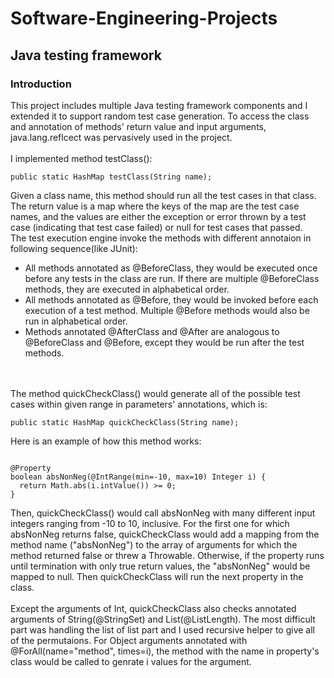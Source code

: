 # Software-Engineering-Projects
## Java testing framework
### Introduction
This project includes multiple Java testing framework components and I extended it to support random test case generation. To access the class and annotation of methods' return value and input arguments, java.lang.reflcect was pervasively used in the project. 
<br>
<br>
I implemented method testClass():<br>
<pre><code>public static HashMap<String, Throwable> testClass(String name);</code></pre>
Given a class name, this method should run all the test cases in that class. The return value is a map where the keys of the map are the test case names, and the values are either the exception or error thrown by a test case (indicating that test case failed) or null for test cases that passed. 
<br>
The test execution engine invoke the methods with different annotaion in following sequence(like JUnit):
+ All methods annotated as @BeforeClass, they would be executed once before any tests in the class are run. If there are multiple @BeforeClass methods, they are executed in alphabetical order.
+ All methods annotated as @Before, they would be invoked before each execution of a test method. Multiple @Before methods would also be run in alphabetical order.
+ Methods annotated @AfterClass and @After are analogous to @BeforeClass and @Before, except they would be run after the test methods.
<br>
<br>
The method quickCheckClass() would generate all of the possible test cases within given range in parameters' annotations, which is:
<pre><code>public static HashMap<String, Object[]> quickCheckClass(String name);</code></pre>
Here is an example of how this method works:
<pre><code>
@Property
boolean absNonNeg(@IntRange(min=-10, max=10) Integer i) {
  return Math.abs(i.intValue()) >= 0;
}
</code></pre>
Then, quickCheckClass() would call absNonNeg with many different input integers ranging from -10 to 10, inclusive. For the first one for which absNonNeg returns false, quickCheckClass would add a mapping from the method name ("absNonNeg") to the array of arguments for which the method returned false or threw a Throwable. Otherwise, if the property runs until termination with only true return values, the "absNonNeg" would be mapped to null. Then quickCheckClass will run the next property in the class.
<br>
<br>
Except the arguments of Int, quickCheckClass also checks annotated arguments of String(@StringSet) and List(@ListLength). The most difficult part was handling the list of list part and I used recursive helper to give all of the permutaions.
For Object arguments annotated with @ForAll(name="method", times=i), the method with the name in property's class would be called to genrate i values for the argument.
